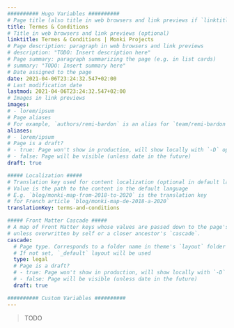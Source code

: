 ```yaml
---
########## Hugo Variables ##########
# Page title (also title in web browsers and link previews if `linktitle` is not specified)
title: Termes & Conditions
# Title in web browsers and link previews (optional)
linktitle: Termes & Conditions | Monki Projects
# Page description: paragraph in web browsers and link previews
# description: "TODO: Insert description here"
# Page summary: paragraph summarizing the page (e.g. in list cards)
# summary: "TODO: Insert summary here"
# Date assigned to the page
date: 2021-04-06T23:24:32.547+02:00
# Last modification date
lastmod: 2021-04-06T23:24:32.547+02:00
# Images in link previews
images:
# - lorem/ipsum
# Page aliases
# For example, `authors/remi-bardon` is an alias for `team/remi-bardon`
aliases:
# - lorem/ipsum
# Page is a draft?
# - true: Page won't show in production, will show locally with `-D` option
# - false: Page will be visible (unless date in the future)
draft: true

##### Localization #####
# Translation key used for content localization (optional in default language)
# Value is the path to the content in the default language
# E.g. `blog/monki-map-from-2018-to-2020` is the translation key
# for French article `blog/monki-map-de-2018-a-2020`
translationKey: terms-and-conditions

##### Front Matter Cascade #####
# A map of Front Matter keys whose values are passed down to the page's descendents
# unless overwritten by self or a closer ancestor's `cascade`.
cascade:
  # Page type. Corresponds to a folder name in theme's `layout` folder (except `partials`)
  # If not set, `_default` layout will be used
  type: legal
  # Page is a draft?
  # - true: Page won't show in production, will show locally with `-D` option
  # - false: Page will be visible (unless date in the future)
  draft: true

########## Custom Variables ##########
---
```


> TODO

